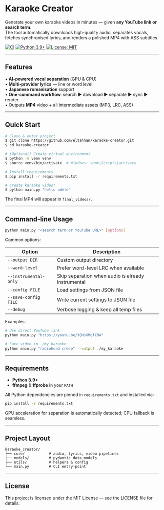 # Karaoke Creator

Generate your own karaoke videos in minutes — given **any YouTube link or search term**.  
The tool automatically downloads high-quality audio, separates vocals, fetches synchronised lyrics, and renders a polished MP4 with ASS subtitles.

[![CI](https://github.com/eltahhan/karaoke-creator/actions/workflows/ci.yml/badge.svg)](https://github.com/eltahhan/karaoke-creator/actions/workflows/ci.yml)
[![Python 3.9+](https://img.shields.io/badge/python-3.9+-blue.svg)](https://www.python.org/downloads/)
[![License: MIT](https://img.shields.io/badge/License-MIT-yellow.svg)](LICENSE)

---

## Features

• **AI-powered vocal separation** (GPU & CPU)  
• **Multi-provider lyrics** — line or word level  
• **Japanese romanisation** support  
• **One-command workflow**: search ▶ download ▶ separate ▶ sync ▶ render  
• Outputs **MP4** video + all intermediate assets (MP3, LRC, ASS)

---

## Quick Start

```bash
# Clone & enter project
$ git clone https://github.com/eltahhan/karaoke-creator.git
$ cd karaoke-creator

# (Optional) Create virtual environment
$ python -m venv venv
$ source venv/bin/activate  # Windows: venv\Scripts\activate

# Install requirements
$ pip install -r requirements.txt

# Create karaoke video!
$ python main.py "hello adele"
```

The final MP4 will appear in `final_videos/`.

---

## Command-line Usage

```bash
python main.py "<search term or YouTube URL>" [options]
```

Common options:

| Option | Description |
| ------ | ----------- |
| `--output DIR` | Custom output directory |
| `--word-level` | Prefer word-level LRC when available |
| `--instrumental-only` | Skip separation when audio is already instrumental |
| `--config FILE` | Load settings from JSON file |
| `--save-config FILE` | Write current settings to JSON file |
| `--debug` | Verbose logging & keep all temp files |

Examples:

```bash
# Use direct YouTube link
python main.py "https://youtu.be/YQHsXMglC9A"

# Save video in ./my_karaoke
python main.py "radiohead creep" --output ./my_karaoke
```

---

## Requirements

* **Python 3.9+**  
* **ffmpeg** & **ffprobe** in your `PATH`

All Python dependencies are pinned in `requirements.txt` and installed via:

```bash
pip install -r requirements.txt
```

GPU acceleration for separation is automatically detected; CPU fallback is seamless.

---

## Project Layout

```
karaoke_creator/
├── core/           # audio, lyrics, video pipelines
├── models/         # pydantic data models
├── utils/          # helpers & config
└── main.py         # CLI entry-point
```

---

## License

This project is licensed under the MIT License — see the [LICENSE](LICENSE) file for details.

